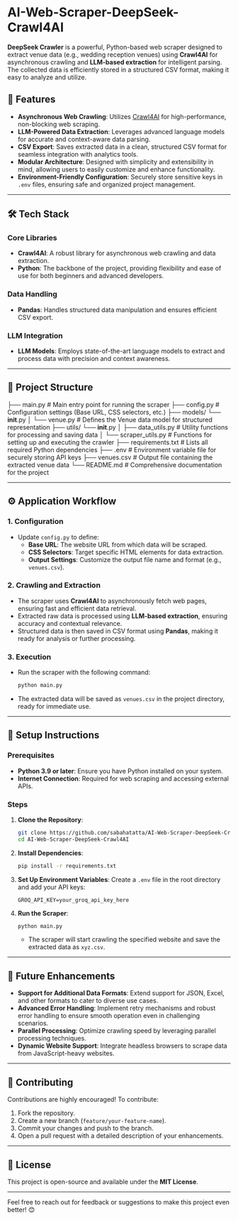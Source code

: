 # AI-Web-Scraper-DeepSeek-Crawl4AI

**DeepSeek Crawler** is a powerful, Python-based web scraper designed to extract venue data (e.g., wedding reception venues) using **Crawl4AI** for asynchronous crawling and **LLM-based extraction** for intelligent parsing. The collected data is efficiently stored in a structured CSV format, making it easy to analyze and utilize.

## 🌟 Features

- **Asynchronous Web Crawling**: Utilizes [Crawl4AI](https://pypi.org/project/Crawl4AI/) for high-performance, non-blocking web scraping.
- **LLM-Powered Data Extraction**: Leverages advanced language models for accurate and context-aware data parsing.
- **CSV Export**: Saves extracted data in a clean, structured CSV format for seamless integration with analytics tools.
- **Modular Architecture**: Designed with simplicity and extensibility in mind, allowing users to easily customize and enhance functionality.
- **Environment-Friendly Configuration**: Securely store sensitive keys in `.env` files, ensuring safe and organized project management.

---
## 🛠️ Tech Stack

### Core Libraries

- **Crawl4AI**: A robust library for asynchronous web crawling and data extraction.
- **Python**: The backbone of the project, providing flexibility and ease of use for both beginners and advanced developers.
### Data Handling
- **Pandas**: Handles structured data manipulation and ensures efficient CSV export.
### LLM Integration
- **LLM Models**: Employs state-of-the-art language models to extract and process data with precision and context awareness.

---
## 📂 Project Structure


├── main.py            # Main entry point for running the scraper
├── config.py          # Configuration settings (Base URL, CSS selectors, etc.)
├── models/
    └── __init__.py
│   └── venue.py       # Defines the Venue data model for structured representation
├── utils/
    └── __init__.py
│   ├── data_utils.py  # Utility functions for processing and saving data
│   └── scraper_utils.py  # Functions for setting up and executing the crawler
├── requirements.txt   # Lists all required Python dependencies
├── .env               # Environment variable file for securely storing API keys
├── venues.csv         # Output file containing the extracted venue data
└── README.md          # Comprehensive documentation for the project


---
## ⚙️ Application Workflow 

### 1. Configuration

- Update `config.py` to define:
  - **Base URL**: The website URL from which data will be scraped.
  - **CSS Selectors**: Target specific HTML elements for data extraction.
  - **Output Settings**: Customize the output file name and format (e.g., `venues.csv`).

### 2. Crawling and Extraction

- The scraper uses **Crawl4AI** to asynchronously fetch web pages, ensuring fast and efficient data retrieval.
- Extracted raw data is processed using **LLM-based extraction**, ensuring accuracy and contextual relevance.
- Structured data is then saved in CSV format using **Pandas**, making it ready for analysis or further processing.

### 3. Execution

- Run the scraper with the following command:
  ```bash
  python main.py
  ```
- The extracted data will be saved as `venues.csv` in the project directory, ready for immediate use.

---
## 🔧 Setup Instructions

### Prerequisites

- **Python 3.9 or later**: Ensure you have Python installed on your system.
- **Internet Connection**: Required for web scraping and accessing external APIs.

### Steps

1. **Clone the Repository**:
   ```bash
   git clone https://github.com/sabahatatta/AI-Web-Scraper-DeepSeek-Crawl4AI.git
   cd AI-Web-Scraper-DeepSeek-Crawl4AI
   ```
2. **Install Dependencies**:
   ```bash
   pip install -r requirements.txt
   ```
3. **Set Up Environment Variables**:
   Create a `.env` file in the root directory and add your API keys:
   ```env
   GROQ_API_KEY=your_groq_api_key_here
   ```
4. **Run the Scraper**:
   ```bash
   python main.py
   ```
   - The scraper will start crawling the specified website and save the extracted data as `xyz.csv`.

---
## 🚀 Future Enhancements

- **Support for Additional Data Formats**: Extend support for JSON, Excel, and other formats to cater to diverse use cases.
- **Advanced Error Handling**: Implement retry mechanisms and robust error handling to ensure smooth operation even in challenging scenarios.
- **Parallel Processing**: Optimize crawling speed by leveraging parallel processing techniques.
- **Dynamic Website Support**: Integrate headless browsers to scrape data from JavaScript-heavy websites.

---
## 🤝 Contributing

Contributions are highly encouraged! To contribute:

1. Fork the repository.
2. Create a new branch (`feature/your-feature-name`).
3. Commit your changes and push to the branch.
4. Open a pull request with a detailed description of your enhancements.

---
## 📜 License

This project is open-source and available under the **MIT License**.

---
Feel free to reach out for feedback or suggestions to make this project even better! 😊
```